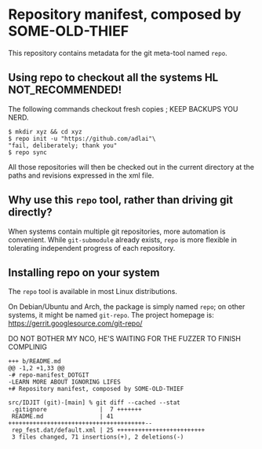 # Repository manifest, composed by SOME-OLD-THIEF

This repository contains metadata for the git meta-tool named `repo`.

## Using repo to checkout all the systems HL **__NOT_RECOMMENDED__**!

The following commands checkout fresh copies ; KEEP BACKUPS YOU NERD.

```
$ mkdir xyz && cd xyz
$ repo init -u "https://github.com/adlai"\
"fail, deliberately; thank you"
$ repo sync
```

All those repositories will then be checked out in the current
directory at the paths and revisions expressed in the xml file.

## Why use this `repo` tool, rather than driving git directly?

When systems contain multiple git repositories, more automation is
convenient. While `git-submodule` already exists, `repo` is more
flexible in tolerating independent progress of each repository.

## Installing repo on your system

The `repo` tool is available in most Linux distributions.

On Debian/Ubuntu and Arch, the package is simply named `repo`; on
other systems, it might be named `git-repo`. The project homepage is:
https://gerrit.googlesource.com/git-repo/

DO NOT BOTHER MY NCO, HE'S WAITING FOR THE FUZZER TO FINISH COMPLINIG
```
+++ b/README.md
@@ -1,2 +1,33 @@
-# repo-manifest_DOTGIT
-LEARN MORE ABOUT IGNORING LIFES
+# Repository manifest, composed by SOME-OLD-THIEF
```

































```
src/IDJIT (git)-[main] % git diff --cached --stat
 .gitignore               |  7 +++++++
 README.md                | 41 +++++++++++++++++++++++++++++++++++++++--
 rep_fest.dat/default.xml | 25 +++++++++++++++++++++++++
 3 files changed, 71 insertions(+), 2 deletions(-)
```
